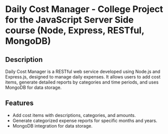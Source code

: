 # Daily Cost Manager - College Project for the JavaScript Server Side course (Node, Express, RESTful, MongoDB)

## Description

Daily Cost Manager is a RESTful web service developed using Node.js and Express.js, designed to manage daily expenses. It allows users to add cost items, generate detailed reports by categories and time periods, and uses MongoDB for data storage.

## Features

- Add cost items with descriptions, categories, and amounts.
- Generate categorized expense reports for specific months and years.
- MongoDB integration for data storage.
